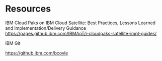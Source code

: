 # Resources

IBM Cloud Paks on IBM Cloud Satellite: Best Practices, Lessons Learned and Implementation/Delivery Guidance https://pages.github.ibm.com/IBMAoT/i-cloudpaks-satellite-impl-guides/

IBM Git

https://github.ibm.com/bcoyle
